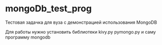 # mongoDb_test_prog
Тестовая задачка для вуза с демонстрацией использования MongoDB

Для работы нужно установить библиотеки kivy.py pymongo.py и саму программу mongodb
